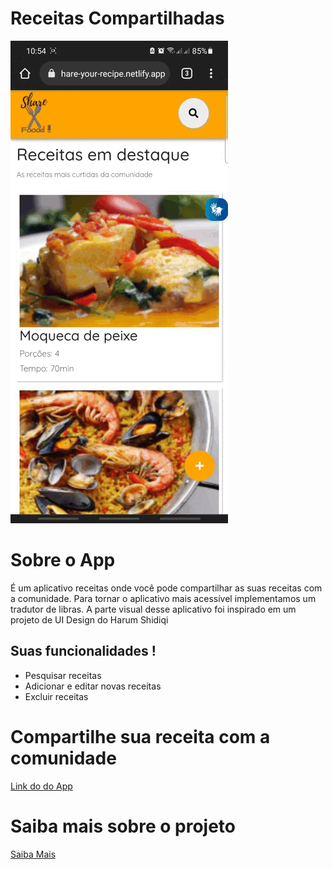 # Receitas Compartilhadas

<img src="/src/components/Home/assests/Logo/recibes.gif.gif">

# Sobre o App

É um aplicativo receitas onde você pode compartilhar as suas receitas com a comunidade.
Para tornar o aplicativo mais acessível implementamos um tradutor de libras.
A parte visual desse aplicativo foi inspirado em um projeto de UI Design do Harum Shidiqi

## Suas funcionalidades !

- Pesquisar receitas
- Adicionar e editar novas receitas
- Excluir receitas

# Compartilhe sua receita com a comunidade

[Link do do App](https://hungry-share-your-recipe.netlify.app/receitas/6140fdd4a20f960017e6dff4)

# Saiba mais sobre o projeto

[Saiba Mais](https://docs.google.com/presentation/d/1mIjwdnRnAtYWviqJlQB-4DQAadLAEng_ckWM0NnP-yI/edit#slide=id.gf07361f947_0_14)
